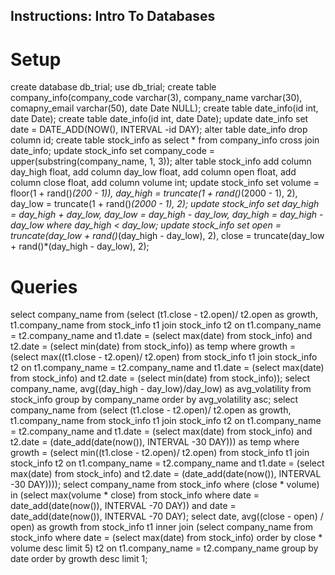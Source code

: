 ## Instructions: Intro To Databases

# Setup
create database db_trial;
use db_trial;
create table company_info(company_code varchar(3), company_name varchar(30), comapny_email varchar(50), date Date NULL);
create table date_info(id int, date Date);
create table date_info(id int, date Date);
update date_info set date = DATE_ADD(NOW(), INTERVAL -id DAY);
alter table date_info drop column id;
create table stock_info as select * from company_info cross join date_info;
update stock_info set company_code = upper(substring(company_name, 1, 3));
alter table stock_info add column day_high float, add column day_low float, add column open float, add column close float, add column volume int;
update stock_info set volume = floor(1 + rand()*(200 - 1)), day_high = truncate(1 + rand()*(2000 - 1), 2), day_low = truncate(1 + rand()*(2000 - 1), 2);
update stock_info set day_high = day_high + day_low, day_low = day_high - day_low, day_high = day_high - day_low where day_high < day_low;
update stock_info set open = truncate(day_low + rand()*(day_high - day_low), 2), close = truncate(day_low + rand()*(day_high - day_low), 2);

# Queries

select company_name from (select (t1.close - t2.open)/ t2.open as growth, t1.company_name from stock_info t1 join stock_info t2 on t1.company_name = t2.company_name and t1.date = (select max(date) from stock_info) and t2.date = (select min(date) from stock_info)) as temp where growth = (select max((t1.close - t2.open)/ t2.open) from stock_info t1 join stock_info t2 on t1.company_name = t2.company_name and t1.date = (select max(date) from stock_info) and t2.date = (select min(date) from stock_info));
select company_name, avg((day_high - day_low)/day_low) as avg_volatility from stock_info group by company_name order by avg_volatility asc;
select company_name from (select (t1.close - t2.open)/ t2.open as growth, t1.company_name from stock_info t1 join stock_info t2 on t1.company_name = t2.company_name and t1.date = (select max(date) from stock_info) and t2.date = (date_add(date(now()), INTERVAL -30 DAY))) as temp where growth = (select min((t1.close - t2.open)/ t2.open) from stock_info t1 join stock_info t2 on t1.company_name = t2.company_name and t1.date = (select max(date) from stock_info) and t2.date = (date_add(date(now()), INTERVAL -30 DAY))));
select company_name from stock_info where (close * volume) in (select max(volume * close) from stock_info where date = date_add(date(now()), INTERVAL -70 DAY)) and date = date_add(date(now()), INTERVAL -70 DAY);
select date, avg((close - open) / open) as growth from stock_info t1 inner join (select company_name from stock_info where date = (select max(date) from stock_info) order by close * volume desc limit 5) t2 on t1.company_name = t2.company_name group by date order by growth desc limit 1;